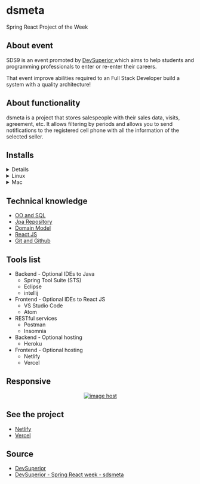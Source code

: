 # dsmeta
Spring React Project of the Week

## About event

<p> SDS9 is an event promoted by <a href="https://devsuperior.com.br/"> DevSuperior <a/> which aims to
help students and programming professionals to enter or re-enter their careers.</p>

<p>That event improve abilities required to an Full Stack Developer build a system with a quality architecture!</p>


## About functionality

<p>
dsmeta is a project that stores salespeople with their sales data, visits, agreement, etc. It allows filtering by periods and allows you to send notifications to the registered cell phone with all the information of the selected seller.
</p>


## Installs


<details><summary>Windows</summary>

### SDS: Installing the tools on Windows

#### Tools you must install on your computer:

- JDK 17
- STS
- Postman
- Heroku CLI
- NodeJS 16.x (https://nodejs.org/en/download/)
- VS Code
- Git

## Youtube Playlist showing installation

https://www.youtube.com/playlist?list=PLNuUvBZGBA8kMTSPMmmNiRm2z0gRxXxox


</details>



<details><summary>Linux</summary>

### SDS: Installation of tools on Linux (Ubuntu/Debian)

#### Tools you must install on your computer:

- curl
- Git
- Java JDK 17
- Maven
- STS
- Postman
- Heroku CLI
- NodeJS 16.x (https://nodejs.org/en/download/)
- Yarn
- VS Code

## Playlist showing installation:

https://www.youtube.com/playlist?list=PLNuUvBZGBA8mcAF-YX7RJhA26TBLdG5yk

## curl

- Install curl
```
sudo apt-get install -y curl
```
- Check the installation:
```
curl
```

## Git

- Install:
```
sudo apt-get install -y git
```

- Check the installation:
```
git
```

## Java JDK 17

- Install Java:
```
sudo apt install openjdk-17-jdk
```

- Check installation:
```
java -version
```
- Configure JAVA_HOME:
  - Check Java path:
  ```
  sudo update-alternatives --config java
  ```
  - Edit the .bashrc file:
  ```
  sudo gedit ~/.bashrc
  ```
  - Copy the code below at the end of the file (note your JDK version). Save the file.
  ```
  JAVA_HOME=/usr/lib/jvm/java-17-openjdk-amd64
  export JAVA_HOME
  export PATH=$PATH:$JAVA_HOME
  ```
  - Open a new terminal and test:
  ```
  echo $JAVA_HOME
  ```

## Maven

- Install Maven:
```
sudo apt-get install maven
```
- Check installation:
```
mvn -v
```

## STS

- Google: STS
- To go down
- Unzip (example: /home/user/apps)
- Start STS
  - Select a workspace (example: /home/user/Workspaces/ws-sts)
- Release permission on the workspace folder:
```
sudo chmod -R ugo+rw /home/user/Workspaces/ws-sts
```

## Postman

- Install with snap:
```
snap install postman
```

## Heroku CLI

```
https://devcenter.heroku.com/articles/heroku-cli
```

## Node 16

```
sudo apt update

curl -sL https://deb.nodesource.com/setup_16.x | sudo -E bash -

sudo apt-get install nodejs
```

## YARN
On Debian and Ubuntu:
```
 curl -sS https://dl.yarnpkg.com/debian/pubkey.gpg | sudo apt-key add -
 
 echo "deb https://dl.yarnpkg.com/debian/ stable main" | sudo tee /etc/apt/sources.list.d/yarn.list
 
 sudo apt-get update && sudo apt-get install yarn

```
If you have installation problems, Yarn's own DOC is very useful: https://classic.yarnpkg.com/pt-BR/docs/install/#debian-stable

## VS Code

```
https://code.visualstudio.com/download

sudo snap install code --classic
```

</details>



<details><summary>Mac</summary>

### SDS: Installing the tools on Mac


#### Tools you must install on your computer:

- JDK 17
- STS
- Postman
- Heroku CLI
- NodeJS 16.x (https://nodejs.org/en/download/)
- VS Code
- Git

 ## Install Homebrew
```
/bin/bash -c "$(curl -fsSL https://raw.githubusercontent.com/Homebrew/install/master/install.sh)"
```
1. Update HomeBrew.
```
$ brew update
```
2. Add the casks tap.
```
$ brew tap homebrew/cask-versions
```

## Java 17 on MacOS
```
$ brew tap AdoptOpenJDK/openjdk
$ brew install --cask adoptopenjdk17
```

- Check installation:
```
$ java —version
```

## STS on MacOS
```
$ brew cask install springtoolsuite
```

## postman
```
$ brew cask install postman
```

## Heroku CLI
Create an account on the Heroku website
https://devcenter.heroku.com/articles/heroku-cli#getting-started
- Install heroku CLI
```
$ brew tap heroku/brew && brew install heroku
```
- Link your account with the installation on the computer
```
$ heroku autocomplete
```
- This command will open the login site, login with your username and password

## Node & NPM
```
$ brew install node
```

## YARN (If you want to use YARN instead of NPM)

```
$ brew install yarn
```

## VS Code

1. Download Visual Studio Code for macOS. https://go.microsoft.com/fwlink/?LinkID=534106
2. In Finder open the Downloads folder and locate the downloaded file.
3. Drag Visual Studio Code.app to the Applications folder so that it is available on macOS Launchpad.
5. Add VS Code to the Dock by right clicking on the icon and in the context menu select: Options, Keep in Dock.

## Git
```
$ brew install git
```

</details>



## Technical knowledge


<ul>
        <li><a href="https://youtu.be/xC_yKw3MYX4">OO and SQL<a/></li>
        <li><a href="https://youtu.be/os6hdZbCnpM">Jpa Repository</a></li>
        <li><a href="https://youtu.be/OX5MmJrFTdw">Domain Model<a/></li>
        <li><a href="https://youtu.be/IOJoJGDowEY">React JS<a/></li>
        <li><a href="https://youtu.be/KLG-jC1fh28">Git and Github<a/></li>
</ul>

## Tools list

<ul>
	<li>Backend - Optional IDEs to Java 
		<ul>
			<li>Spring Tool Suite (STS)</li>
			<li>Eclipse</li>
			<li>intellij</li>
		</ul>	
	</li>
	<li>Frontend - Optional IDEs to React JS 
		<ul>
			<li>VS Studio Code</li>
			<li>Atom</li>
		</ul>	
	</li>
	<li>RESTful services
		<ul>
			<li>Postman</li>
			<li>Insomnia</li>
		</ul>
	</li>
	<li>Backend - Optional hosting
		<ul>
			<li>Heroku</li>
		</ul>	
	</li>
	<li>Frontend - Optional hosting
		<ul>
			<li>Netlify</li>
			<li>Vercel</li>
		</ul>	
	</li>
	</li>
</ul>

## Responsive

<div align="center"><a href="https://imgbox.com/klabFHPg" target="_blank"><img src="https://thumbs2.imgbox.com/73/be/klabFHPg_t.png" alt="image host"/></a></div>


## See the project

<ul>
  <li><a href="https://gilson-dsmeta.netlify.app" target="_blank">Netlify</a></li>
  <li><a href="https://gilson-dsmeta.vercel.app" target="_blank">Vercel</a></li>
</ul>

## Source

<ul>
  <li><a href="https://devsuperior.com.br/" target="_blank">DevSuperior</a></li>
  <li><a href="https://github.com/devsuperior/sds-dsmeta" target="_blank">DevSuperior - Spring React week - sdsmeta</a></li>
</ul>
